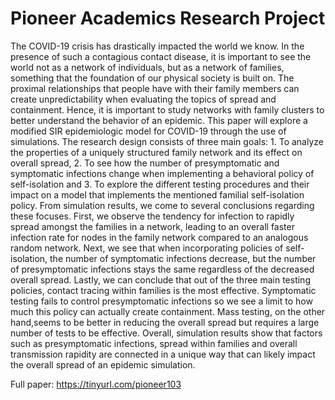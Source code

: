 # Pioneer Academics Research Project

The COVID-19 crisis has drastically impacted the world we know. In the presence of such a contagious contact disease, it is important to see the world not as a network of individuals, but as a network of families, something that the foundation of our physical society is built on. The proximal relationships that people have with their family members can create unpredictability when evaluating the topics of spread and containment. Hence, it is important to study networks with family clusters to better understand the behavior of an epidemic. This paper will explore a modified SIR epidemiologic model for COVID-19 through the use of simulations. The research design consists of three main goals: 1. To analyze the properties of a uniquely structured family network and its effect on overall spread, 2. To see how the number of presymptomatic and symptomatic infections change when implementing a behavioral policy of self-isolation and 3. To explore the different testing procedures and their impact on a model that implements the mentioned familial self-isolation policy. From simulation results, we come to several conclusions regarding these focuses. First, we observe the tendency for infection to rapidly spread amongst the families in a network, leading to an overall faster infection rate for nodes in the family network compared to an analogous random network. Next, we see that when incorporating policies of self-isolation, the number of symptomatic infections decrease, but the number of presymptomatic infections stays the same regardless of the decreased overall spread. Lastly, we can conclude that out of the three main testing policies, contact tracing within families is the most effective. Symptomatic testing fails to control presymptomatic infections so we see a limit to how much this policy can actually create containment. Mass testing, on the other hand,seems to be better in reducing the overall spread but requires a large number of tests to be effective. Overall, simulation results show that factors such as presymptomatic infections, spread within families and overall transmission rapidity are connected in a unique way that can likely impact the overall spread of an epidemic simulation.

Full paper: https://tinyurl.com/pioneer103
